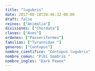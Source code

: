 ```yaml
---
title: "lugubris"
date: 2017-08-18T20:46:32-06:00
draft: false
reinos: ["Animalia"]
divisiones: ["Chordata"]
clases: ["Aves"]
ordenes: ["Passeriformes"]
familias: ["Tyrannidae "]
generos: ["Contopus"]
nombre_cientifico: "Contopus lugubris"
nombre_comun: "Pibí Sombrío "
nombre_ingles: "Dark Pewee"
---
```

